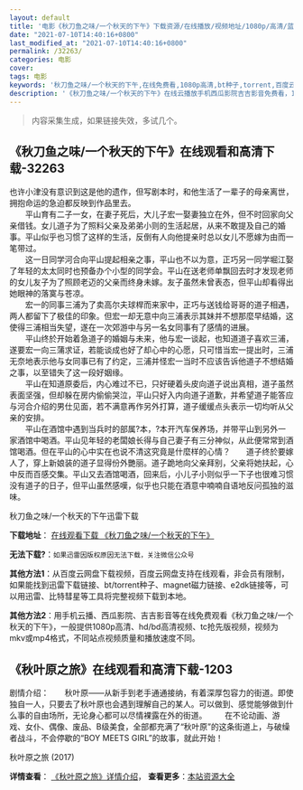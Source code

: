 ```yaml
---
layout: default
title: '电影《秋刀鱼之味/一个秋天的下午》下载资源/在线播放/视频地址/1080p/高清/蓝光'
date: "2021-07-10T14:40:16+0800"
last_modified_at: "2021-07-10T14:40:16+0800"
permalink: /32263/
categories: 电影
cover:
tags: 电影
keywords: '秋刀鱼之味/一个秋天的下午,在线免费看,1080p高清,bt种子,torrent,百度云盘,magnet,磁力链,迅雷下载资源'
description: '《秋刀鱼之味/一个秋天的下午》在线云播放手机西瓜影院吉吉影音免费看，1080p高清bd/hd未删减完整版和tc抢先枪版，mkv/mp4格式，附带bt/torrent种子、magnet/磁力链、百度云盘、网盘资源迅雷下载链接'
---
```


>内容采集生成，如果链接失效，多试几个。


## 《秋刀鱼之味/一个秋天的下午》在线观看和高清下载-32263

也许小津没有意识到这是他的遗作，但写剧本时，和他生活了一辈子的母亲离世，拥抱命运的急迫都反映到作品里去。<br />　　平山育有二子一女，在妻子死后，大儿子宏一娶妻独立在外，但不时回家向父亲借钱。女儿道子为了照料父亲及弟弟小则的生活起居，从来不敢提及自己的婚事。平山似乎也习惯了这样的生活，反倒有人向他提亲时总以女儿不愿嫁为由而一笔带过。<br />　　这一日同学河合向平山提起相亲之事，平山也不以为意，正巧另一同学堀江娶了年轻的太太同时也预备办个小型的同学会。平山在送老师单飘回去时才发现老师的女儿友子为了照顾老迈的父亲而终身未嫁。友子虽然未曾表态，但平山却看得出她眼神的落寞与苍凉。<br />　　宏一的同事三浦为了卖高尔夫球桿而来家中，正巧与送钱给哥哥的道子相遇，两人都留下了极佳的印象。但宏一却无意中向三浦表示其妹并不想那麼早结婚，这使得三浦相当失望，遂在一次郊游中与另一名女同事有了感情的进展。<br />　　平山终於开始着急道子的婚姻与未来，他与宏一谈起，也知道道子喜欢三浦，遂要宏一向三蒲求证，若能谈成也好了却心中的心愿，只可惜当宏一提出时，三浦无奈地表示他与女同事已有了约定，三浦并怪宏一当时不应该告诉他道子不想结婚之事，以至错失了这一段好姻缘。<br />　　平山在知道原委后，内心难过不已，只好硬着头皮向道子说出真相，道子虽然表面坚强，但却躲在房内偷偷哭泣，平山只好入内向道子道歉，并希望道子能答应与河合介绍的男仕见面，若不满意再作另外打算，道子缓缓点头表示一切均听从父亲的安排。<br />　　平山在酒馆中遇到当兵时的部属?本，?本开汽车保养场，并带平山到另外一家酒馆中喝酒。平山见年轻的老闆娘长得与自己妻子有三分神似，从此便常常到酒馆喝酒。但在平山的心中实在也说不清这究竟是什麼样的心情？　　道子终於要嫁人了，穿上新娘装的道子显得份外艷丽。道子跪地向父亲拜别，父亲将她扶起，心中反而百感交集。平山又去酒馆喝酒，回来后，小儿子小则似乎一下子也很难习惯没有道子的日子，但平山虽然感嘆，似乎也只能在酒意中喃喃自语地反问孤独的滋味。</p>


秋刀鱼之味/一个秋天的下午迅雷下载

**下载地址**： [在线观看下载 《秋刀鱼之味/一个秋天的下午》](https://www.993dy.com//vod-detail-id-16429.html) 


**无法下载?**：`如果迅雷因版权原因无法下载，关注微信公众号 `

**其他方法1**：从百度云网盘下载视频，百度云网盘支持在线观看，非会员有限制，如果能找到迅雷下载链接、bt/torrent种子、magnet磁力链接、e2dk链接等，可以用迅雷、比特彗星等工具将完整视频下载到本地。

**其他方法2**：用手机云播、西瓜影院、吉吉影音等在线免费观看《秋刀鱼之味/一个秋天的下午》，一般提供1080p高清、hd/bd高清视频、tc抢先版视频，视频为mkv或mp4格式，不同站点视频质量和播放速度不同。


## 《秋叶原之旅》在线观看和高清下载-1203

剧情介绍：　　秋叶原——从新手到老手通通接纳，有着深厚包容力的街道。即使独自一人，只要去了秋叶原也会遇到理解自己的某人。可以做到、感觉能够做到什么事的自由场所，无论身心都可以尽情裸露在外的街道。 　　在不论动画、游戏、女仆、偶像、废品、B级美食，全部都充满了“秋叶原”的这条街道上，与破缲者战斗，不会停歇的“BOY MEETS GIRL”的故事，就此开始！


秋叶原之旅 (2017)

**详情查看**： [《秋叶原之旅》详情介绍](/movie/1203/)， **查看更多**：[本站资源大全](/movie/t/all/)

